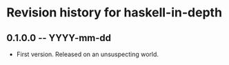 # Revision history for haskell-in-depth

## 0.1.0.0 -- YYYY-mm-dd

* First version. Released on an unsuspecting world.
